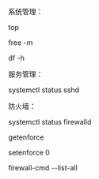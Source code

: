 系统管理：

top

free -m

df -h

服务管理：

systemctl status sshd



防火墙：

systemctl status firewalld

getenforce

setenforce 0

firewall-cmd --list-all





